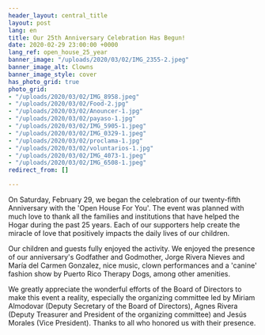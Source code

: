 ```yaml
---
header_layout: central_title
layout: post
lang: en
title: Our 25th Anniversary Celebration Has Begun!
date: 2020-02-29 23:00:00 +0000
lang_ref: open_house_25_year
banner_image: "/uploads/2020/03/02/IMG_2355-2.jpeg"
banner_image_alt: Clowns
banner_image_style: cover
has_photo_grid: true
photo_grid:
- "/uploads/2020/03/02/IMG_8958.jpeg"
- "/uploads/2020/03/02/Food-2.jpg"
- "/uploads/2020/03/02/Anouncer-1.jpg"
- "/uploads/2020/03/02/payaso-1.jpg"
- "/uploads/2020/03/02/IMG_5905-1.jpeg"
- "/uploads/2020/03/02/IMG_0329-1.jpeg"
- "/uploads/2020/03/02/proclama-1.jpg"
- "/uploads/2020/03/02/voluntarios-1.jpg"
- "/uploads/2020/03/02/IMG_4073-1.jpeg"
- "/uploads/2020/03/02/IMG_6508-1.jpeg"
redirect_from: []

---
```

On Saturday, February 29, we began the celebration of our twenty-fifth Anniversary with the 'Open House For You'. The event was planned with much love to thank all the families and institutions that have helped the Hogar during the past 25 years. Each of our supporters help create the miracle of love that positively impacts the daily lives of our children.

Our children and guests fully enjoyed the activity. We enjoyed the presence of our anniversary's Godfather and Godmother, Jorge Rivera Nieves and María del Carmen Gonzalez, nice music, clown performances and a 'canine' fashion show by Puerto Rico Therapy Dogs, among other amenities.

We greatly appreciate the wonderful efforts of the Board of Directors to make this event a reality, especially the organizing committee led by Miriam Almodovar (Deputy Secretary of the Board of Directors), Agnes Rivera (Deputy Treasurer and President of the organizing committee) and Jesús Morales (Vice President). Thanks to all who honored us with their presence.